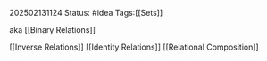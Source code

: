 202502131124
Status: #idea
Tags:[[Sets]]

aka [[Binary Relations]]

[[Inverse Relations]]
[[Identity Relations]]
[[Relational Composition]]